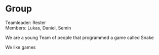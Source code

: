 <h1>Group</h1>
<p>Teamleader: Rester <br> Members: Lukas, Daniel, Semin</p>
<p>We are a young Team of people that programmed a game called Snake</p>
<p>We like games</p>
